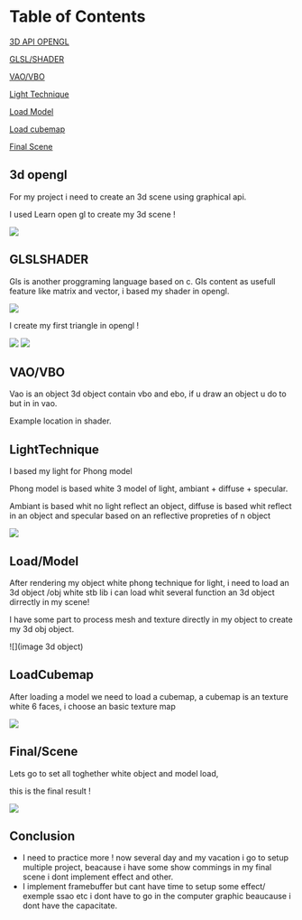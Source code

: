 Table of Contents
=============

[3D API OPENGL](#3dopengl)

[GLSL/SHADER](#GLSLSHADER)

[VAO/VBO](#VAO/VBO)

[Light Technique](#LightTechnique)

[Load Model](#Load/Model)

[Load cubemap](#LoadCubemap)

[Final Scene](#Final/Scene)

<a name="headers"/>

## 3d opengl
For my project i need to create an 3d scene using graphical api.

I used Learn open gl to create my 3d scene !

![](https://FlorianRossignol.github.io/Images/Scene3dOpengl/opengl_logo.png)

## GLSLSHADER

Gls is another proggraming language based on c.
Gls content as usefull feature like matrix and vector, i based my shader in opengl.

![](https://FlorianRossignol.github.io/Images/Scene3dOpengl/maxresdefault.jpg)

I create my first triangle in opengl !

![](https://FlorianRossignol.github.io/Images/Scene3dOpengl/Triangle3d.png)
![](https://FlorianRossignol.github.io/Images/Scene3dOpengl/shader.png)

## VAO/VBO

Vao is an object 3d object contain vbo and ebo, if u draw an object
u do to but in in vao.

Example location in shader.

## LightTechnique

I based my light for Phong model

Phong model is based white 3 model of light, ambiant + diffuse + specular.

Ambiant is based whit no light reflect an object,
diffuse is based whit reflect in an object
and specular based on an reflective propreties of n object 

![](https://FlorianRossignol.github.io/Images/Scene3dOpengl/giphy.gif)

## Load/Model

After rendering my object white phong technique for light, i need to load an 3d object /obj
white stb lib i can load whit several function an 3d object dirrectly in my scene!

I have some part to process mesh and texture directly in my object to create my 3d obj object.

![](image 3d object)

## LoadCubemap
After loading a model we need to load a cubemap, a cubemap is an texture white 6 faces,
i choose an basic texture map 

![](https://FlorianRossignol.github.io/Images/Scene3dOpengl/Cubemap.png)

## Final/Scene
Lets go to set all toghether white object and model load,

this is the final result !

![](https://FlorianRossignol.github.io/Images/Scene3dOpengl/giphy2.gif)


## Conclusion

- I need to practice more ! now several day and my vacation i go to setup multiple project,
  beacause i have some show commings in my final scene i dont implement effect and other.
- I implement framebuffer but cant have time to setup some effect/ exemple ssao etc
  i dont have to go in the computer graphic beaucause i dont have the capacitate.
